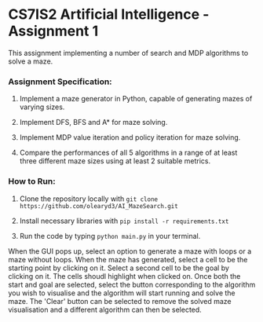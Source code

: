 # CS7IS2 Artificial Intelligence - Assignment 1 

This assignment implementing a number of search and MDP algorithms to solve a maze.


### Assignment Specification: 

1. Implement a maze generator in Python, capable of generating mazes of varying sizes.

2. Implement DFS, BFS and A* for maze solving.

3. Implement MDP value iteration and policy iteration for maze solving.

4. Compare the performances of all 5 algorithms in a range of at least three different maze sizes using at least 2 suitable metrics.
### How to Run:

1. Clone the repository locally with `git clone https://github.com/olearyd3/AI_MazeSearch.git`

2. Install necessary libraries with `pip install -r requirements.txt` 

3. Run the code by typing `python main.py` in your terminal.

When the GUI pops up, select an option to generate a maze with loops or a maze without loops. When the maze has generated, select a cell to be the starting point by clicking on it. Select a second cell to be the goal by clicking on it. The cells shoudl highlight when clicked on. Once both the start and goal are selected, select the button corresponding to the algorithm you wish to visualise and the algorithm will start running and solve the maze. The 'Clear' button can be selected to remove the solved maze visualisation and a different algorithm can then be selected.